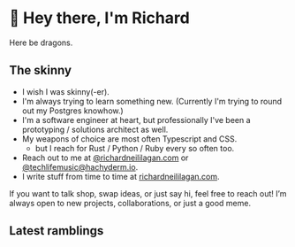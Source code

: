# 👋 Hey there, I'm Richard

Here be dragons.

## The skinny

- I wish I was skinny(-er).
- I'm always trying to learn something new. (Currently I'm trying to round out my Postgres knowhow.)
- I'm a software engineer at heart, but professionally I've been a prototyping / solutions architect as well.
- My weapons of choice are most often Typescript and CSS.
  - but I reach for Rust / Python / Ruby every so often too.
- Reach out to me at [@richardneililagan.com][bluesky] or [@techlifemusic@hachyderm.io][mastodon].
- I write stuff from time to time at [richardneililagan.com][website].

If you want to talk shop, swap ideas, or just say hi, feel free to reach out! I’m always open to new projects, collaborations, or just a good meme.

## Latest ramblings

<!-- BLOG-POST-LIST:START -->
<!-- BLOG-POST-LIST:END -->

[bluesky]: https://bsky.app/profile/richardneililagan.com
[mastodon]: https://hachyderm.io/@techlifemusic
[website]: https://richardneililagan.com
